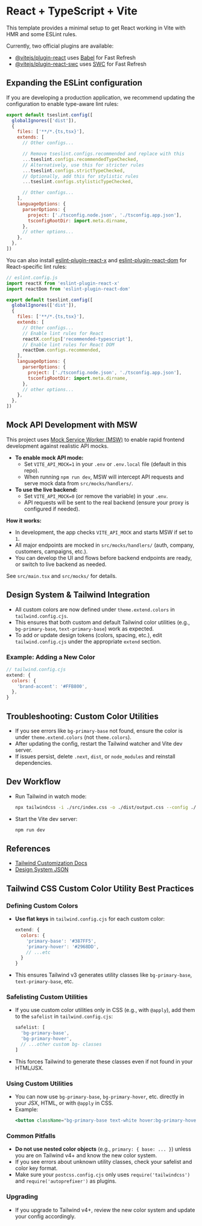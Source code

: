 # React + TypeScript + Vite

This template provides a minimal setup to get React working in Vite with HMR and some ESLint rules.

Currently, two official plugins are available:

- [@vitejs/plugin-react](https://github.com/vitejs/vite-plugin-react/blob/main/packages/plugin-react) uses [Babel](https://babeljs.io/) for Fast Refresh
- [@vitejs/plugin-react-swc](https://github.com/vitejs/vite-plugin-react/blob/main/packages/plugin-react-swc) uses [SWC](https://swc.rs/) for Fast Refresh

## Expanding the ESLint configuration

If you are developing a production application, we recommend updating the configuration to enable type-aware lint rules:

```js
export default tseslint.config([
  globalIgnores(['dist']),
  {
    files: ['**/*.{ts,tsx}'],
    extends: [
      // Other configs...

      // Remove tseslint.configs.recommended and replace with this
      ...tseslint.configs.recommendedTypeChecked,
      // Alternatively, use this for stricter rules
      ...tseslint.configs.strictTypeChecked,
      // Optionally, add this for stylistic rules
      ...tseslint.configs.stylisticTypeChecked,

      // Other configs...
    ],
    languageOptions: {
      parserOptions: {
        project: ['./tsconfig.node.json', './tsconfig.app.json'],
        tsconfigRootDir: import.meta.dirname,
      },
      // other options...
    },
  },
])
```

You can also install [eslint-plugin-react-x](https://github.com/Rel1cx/eslint-react/tree/main/packages/plugins/eslint-plugin-react-x) and [eslint-plugin-react-dom](https://github.com/Rel1cx/eslint-react/tree/main/packages/plugins/eslint-plugin-react-dom) for React-specific lint rules:

```js
// eslint.config.js
import reactX from 'eslint-plugin-react-x'
import reactDom from 'eslint-plugin-react-dom'

export default tseslint.config([
  globalIgnores(['dist']),
  {
    files: ['**/*.{ts,tsx}'],
    extends: [
      // Other configs...
      // Enable lint rules for React
      reactX.configs['recommended-typescript'],
      // Enable lint rules for React DOM
      reactDom.configs.recommended,
    ],
    languageOptions: {
      parserOptions: {
        project: ['./tsconfig.node.json', './tsconfig.app.json'],
        tsconfigRootDir: import.meta.dirname,
      },
      // other options...
    },
  },
])
```

## Mock API Development with MSW

This project uses [Mock Service Worker (MSW)](https://mswjs.io/) to enable rapid frontend development against realistic API mocks.

- **To enable mock API mode:**
  - Set `VITE_API_MOCK=1` in your `.env` or `.env.local` file (default in this repo).
  - When running `npm run dev`, MSW will intercept API requests and serve mock data from `src/mocks/handlers/`.
- **To use the live backend:**
  - Set `VITE_API_MOCK=0` (or remove the variable) in your `.env`.
  - API requests will be sent to the real backend (ensure your proxy is configured if needed).

**How it works:**
- In development, the app checks `VITE_API_MOCK` and starts MSW if set to `1`.
- All major endpoints are mocked in `src/mocks/handlers/` (auth, company, customers, campaigns, etc.).
- You can develop the UI and flows before backend endpoints are ready, or switch to live backend as needed.

See `src/main.tsx` and `src/mocks/` for details.

## Design System & Tailwind Integration

- All custom colors are now defined under `theme.extend.colors` in `tailwind.config.cjs`.
- This ensures that both custom and default Tailwind color utilities (e.g., `bg-primary-base`, `text-primary-base`) work as expected.
- To add or update design tokens (colors, spacing, etc.), edit `tailwind.config.cjs` under the appropriate `extend` section.

### Example: Adding a New Color
```js
// tailwind.config.cjs
extend: {
  colors: {
    'brand-accent': '#FFB800',
  },
}
```

## Troubleshooting: Custom Color Utilities
- If you see errors like `bg-primary-base` not found, ensure the color is under `theme.extend.colors` (not `theme.colors`).
- After updating the config, restart the Tailwind watcher and Vite dev server.
- If issues persist, delete `.next`, `dist`, or `node_modules` and reinstall dependencies.

## Dev Workflow
- Run Tailwind in watch mode:
  ```sh
  npx tailwindcss -i ./src/index.css -o ./dist/output.css --config ./tailwind.config.cjs --watch
  ```
- Start the Vite dev server:
  ```sh
  npm run dev
  ```

## References
- [Tailwind Customization Docs](https://tailwindcss.com/docs/theme#extending-the-default-theme)
- [Design System JSON](../design-system.json)

## Tailwind CSS Custom Color Utility Best Practices

### Defining Custom Colors
- **Use flat keys** in `tailwind.config.cjs` for each custom color:
  ```js
  extend: {
    colors: {
      'primary-base': '#387FF5',
      'primary-hover': '#2968DD',
      // ...etc
    }
  }
  ```
- This ensures Tailwind v3 generates utility classes like `bg-primary-base`, `text-primary-base`, etc.

### Safelisting Custom Utilities
- If you use custom color utilities only in CSS (e.g., with `@apply`), add them to the `safelist` in `tailwind.config.cjs`:
  ```js
  safelist: [
    'bg-primary-base',
    'bg-primary-hover',
    // ...other custom bg- classes
  ]
  ```
- This forces Tailwind to generate these classes even if not found in your HTML/JSX.

### Using Custom Utilities
- You can now use `bg-primary-base`, `bg-primary-hover`, etc. directly in your JSX, HTML, or with `@apply` in CSS.
- Example:
  ```jsx
  <button className="bg-primary-base text-white hover:bg-primary-hover">Click me</button>
  ```

### Common Pitfalls
- **Do not use nested color objects** (e.g., `primary: { base: ... }`) unless you are on Tailwind v4+ and know the new color system.
- If you see errors about unknown utility classes, check your safelist and color key format.
- Make sure your `postcss.config.cjs` only uses `require('tailwindcss')` and `require('autoprefixer')` as plugins.

### Upgrading
- If you upgrade to Tailwind v4+, review the new color system and update your config accordingly.
